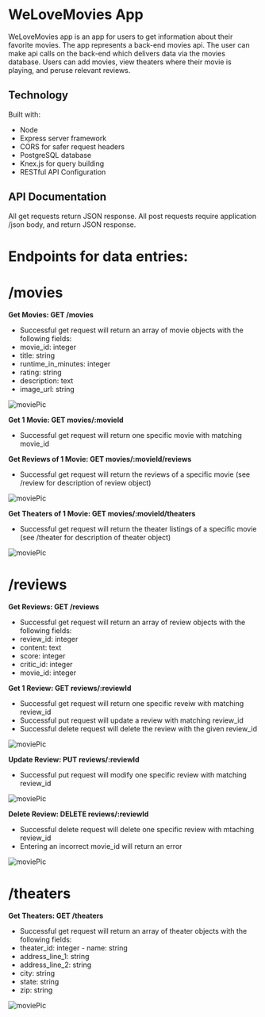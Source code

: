 # WeLoveMovies App

WeLoveMovies app is an app for users to get information about their favorite movies. The app represents a back-end movies api. The user can make api calls on the back-end which delivers data via the movies database. Users can add movies, view theaters where their movie is playing, and peruse relevant reviews.

## Technology

Built with:

- Node
- Express server framework
- CORS for safer request headers
- PostgreSQL database
- Knex.js for query building
- RESTful API Configuration

## API Documentation

All get requests return JSON response. All post requests require application /json body, and return JSON response.

# Endpoints for data entries:

# /movies

**Get Movies: GET /movies**

- Successful get request will return an array of movie objects with the following fields:
- movie_id: integer
- title: string
- runtime_in_minutes: integer
- rating: string
- description: text
- image_url: string

![moviePic](/images/movies_get.png)

**Get 1 Movie: GET movies/:movieId**

- Successful get request will return one specific movie with matching movie_id

**Get Reviews of 1 Movie: GET movies/:movieId/reviews**

- Successful get request will return the reviews of a specific movie (see /review for description of review object)

![moviePic](/images/reviews_for_movies.png)

**Get Theaters of 1 Movie: GET movies/:movieId/theaters**

- Successful get request will return the theater listings of a specific movie (see /theater for description of theater object)

![moviePic](/images/theaters_for_movies.png)

# /reviews

**Get Reviews: GET /reviews**

- Successful get request will return an array of review objects with the following fields:
- review_id: integer
- content: text
- score: integer
- critic_id: integer
- movie_id: integer

**Get 1 Review: GET reviews/:reviewId**

- Successful get request will return one specific reveiw with matching review_id
- Successful put request will update a review with matching review_id
- Successful delete request will delete the review with the given review_id

![moviePic](/images/reviews_for_movies.png)

**Update Review: PUT reviews/:reviewId**

- Successful put request will modify one specific review with matching review_id

![moviePic](/images/put_forReviews.png)

**Delete Review: DELETE reviews/:reviewId**

- Successful delete request will delete one specific review with mtaching review_id
- Entering an incorrect movie_id will return an error

![moviePic](/images/delete_validation.png)

# /theaters

**Get Theaters: GET /theaters**

- Successful get request will return an array of theater objects with the following fields:
- theater_id: integer - name: string
- address_line_1: string
- address_line_2: string
- city: string
- state: string
- zip: string

![moviePic](/images/theaters_get.png)

